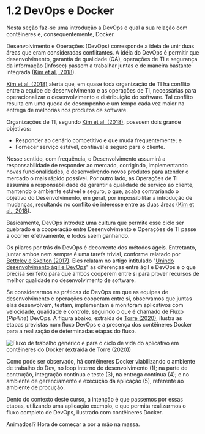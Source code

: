 # 1.2 DevOps e Docker

Nesta seção faz-se uma introdução a DevOps e qual a sua relação com contêineres e, consequentemente, Docker.

Desenvolvimento e Operações \(DevOps\) corresponde a ideia de unir duas áreas que eram consideradas conflitantes.  A idéia do DevOps é permitir que desenvolvimento, garantia de qualidade \(QA\), operações de TI e segurança da informação \(Infosec\) passem a trabalhar juntas e de maneira bastante integrada \([Kim et al., 2018](http://www.altabooks.com.br/produto/manual-de-devops-como-obter-agilidade-confiabilidade-e-seguranca-em-organizacoes-tecnologicas/)\).

[Kim et al. \(2018\)](http://www.altabooks.com.br/produto/manual-de-devops-como-obter-agilidade-confiabilidade-e-seguranca-em-organizacoes-tecnologicas/) alerta que, em quase toda organização de TI há conflito entre a equipe de desenvolvimento e as operações de TI, necessárias para operacionalizar o desenvolvimento e distribuição do software. Tal conflito resulta em uma queda de desempenho e um tempo cada vez maior na entrega de melhorias nos produtos de software.

Organizações de TI, segundo [Kim et al. \(2018\)](http://www.altabooks.com.br/produto/manual-de-devops-como-obter-agilidade-confiabilidade-e-seguranca-em-organizacoes-tecnologicas/), possuem dois grande objetivos:

* Responder ao cenário competitivo e que muda frequentemente; e
* Fornecer serviço estável, confiável e seguro para o cliente.

Nesse sentido, com frequência, o Desenvolvimento assumirá a responsabilidade de responder ao mercado, corrigindo, implementando novas funcionalidades, e desenvolvendo novos produtos para atender o mercado o mais rápido possível. Por outro lado, as Operações de TI assumirá a responsabilidade de garantir a qualidade de serviço ao cliente, mantendo o ambiente estável e seguro, o que, acaba contrariando o objetivo do Desenvolvimento, em geral, por impossibilitar a introdução de mudanças, resultando no conflito de interesse entre as duas áreas \([Kim et al., 2018](http://www.altabooks.com.br/produto/manual-de-devops-como-obter-agilidade-confiabilidade-e-seguranca-em-organizacoes-tecnologicas/)\).

Basicamente, DevOps introduz uma cultura que permite esse ciclo ser quebrado e a cooperação entre Desenvolvimento e Operações de TI passe a ocorrer efetivamente, e todos saem ganhando.

Os pilares por trás do DevOps é decorrente dos métodos ágeis. Entretanto, juntar ambos nem sempre é uma tarefa trivial, conforme relatado por [Betteley e Skelton \(2017\)](https://www.infoq.com/br/articles/merging-devops-agile/). Eles relatam no artigo intitulado "[Unindo desenvolvimento ágil e DevOps](https://www.infoq.com/br/articles/merging-devops-agile/)" as diferenças entre ágil e DevOps e o que precisa ser feito para que ambos cooperem entre si para prover recursos de melhor qualidade no desenvolvimento de software. 

Se considerarmos as práticas do DevOps em que as equipes de desenvolvimento e operações cooperam entre si, observamos que juntas elas desenvolvem, testam, implementam e monitoram aplicativos com velocidade, qualidade e controle, seguindo o que é chamado de Fluxo \(_Pipiline_\) DevOps. A figura abaixo, extraída de [Torre \(2020\)](https://docs.microsoft.com/pt-br/dotnet/architecture/containerized-lifecycle/), ilustra as etapas previstas num fluxo DevOps e a presença dos contêineres Docker para a realização de determinadas etapas do fluxo.

![Fluxo de trabalho gen&#xE9;rico e para o ciclo de vida do aplicativo em cont&#xEA;ineres do Docker \(extra&#xED;da de Torre \(2020\)\)](https://docs.microsoft.com/pt-br/dotnet/architecture/containerized-lifecycle/docker-application-lifecycle/media/containers-foundation-for-devops-collaboration/generic-end-to-enddpcker-app-life-cycle.png)

Como pode ser observado, há contêineres Docker viabilizando o ambiente de trabalho do Dev, no loop interno de desenvolvimento \(1\); na parte de contrução, integração contínua e teste \(3\), na entrega contínua \(4\); e no ambiente de gerenciamento e execução da aplicação \(5\), referente ao ambiente de procução.

Dento do contexto deste curso, a intenção é que passemos por essas etapas, utilizando uma aplicação exemplo, e que permita realizarmos o fluxo completo de DevOps, ilustrado com contêineres Docker. 

Animados!? Hora de começar a por a mão na massa.











